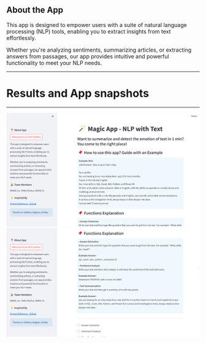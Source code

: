 ## About the App
This app is designed to empower users with a suite of natural language processing (NLP) tools, enabling you to extract insights from text effortlessly.

Whether you're analyzing sentiments, summarizing articles, or extracting answers from passages, our app provides intuitive and powerful functionality to meet your NLP needs.

---

# Results and App snapshots
---
![Alt text](intro1.png)
![Alt text](intro2.png)
